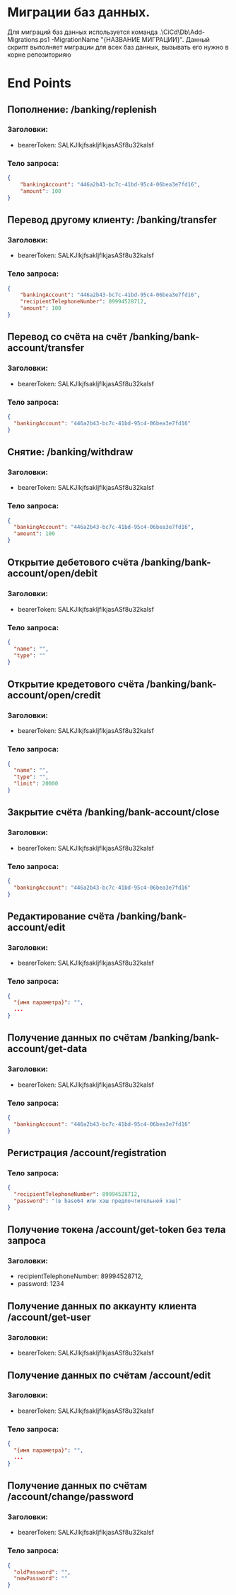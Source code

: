 # Миграции баз данных.
Для миграций баз данных используется команда .\CiCd\Db\Add-Migrations.ps1 -MigrationName "{НАЗВАНИЕ МИГРАЦИИ}". Данный скрипт выполняет миграции для всех баз данных, вызывать его нужно в корне репозиторияю

# End Points


## Пополнение: /banking/replenish
### Заголовки:
* bearerToken: SALKJlkjfsakljflkjasASf8u32kalsf
### Тело запроса:
```json
{
    "bankingAccount": "446a2b43-bc7c-41bd-95c4-06bea3e7fd16",
    "amount": 100
}
```



## Перевод другому клиенту: /banking/transfer
### Заголовки:
* bearerToken:  SALKJlkjfsakljflkjasASf8u32kalsf
### Тело запроса:
```json
{
    "bankingAccount": "446a2b43-bc7c-41bd-95c4-06bea3e7fd16",
    "recipientTelephoneNumber": 89994528712,
    "amount": 100
}
```
## Перевод со счёта на счёт /banking/bank-account/transfer
### Заголовки:
* bearerToken:  SALKJlkjfsakljflkjasASf8u32kalsf
### Тело запроса:
```json
{
  "bankingAccount": "446a2b43-bc7c-41bd-95c4-06bea3e7fd16"
}
```
## Снятие: /banking/withdraw
### Заголовки:
* bearerToken: SALKJlkjfsakljflkjasASf8u32kalsf
### Тело запроса:
```json
{
  "bankingAccount": "446a2b43-bc7c-41bd-95c4-06bea3e7fd16",
  "amount": 100
}
```

## Открытие дебетового счёта /banking/bank-account/open/debit
### Заголовки:
* bearerToken:  SALKJlkjfsakljflkjasASf8u32kalsf
### Тело запроса:
```json
{
  "name": "",
  "type": ""
}
```

## Открытие кредетового счёта /banking/bank-account/open/credit
### Заголовки:
* bearerToken:  SALKJlkjfsakljflkjasASf8u32kalsf
### Тело запроса:
```json
{
  "name": "",
  "type": "",
  "limit": 20000
}
```
## Закрытие счёта /banking/bank-account/close
### Заголовки:
* bearerToken:  SALKJlkjfsakljflkjasASf8u32kalsf
### Тело запроса:
```json
{
  "bankingAccount": "446a2b43-bc7c-41bd-95c4-06bea3e7fd16"
}
```

## Редактирование счёта /banking/bank-account/edit
### Заголовки:
* bearerToken:  SALKJlkjfsakljflkjasASf8u32kalsf
### Тело запроса:
```json
{
  "{имя параметра}": "",
  ...
}
```

## Получение данных по счётам /banking/bank-account/get-data
### Заголовки:
* bearerToken:  SALKJlkjfsakljflkjasASf8u32kalsf
### Тело запроса:
```json
{
  "bankingAccount": "446a2b43-bc7c-41bd-95c4-06bea3e7fd16"
}
```


## Регистрация /account/registration
### Тело запроса:
```json
{
  "recipientTelephoneNumber": 89994528712,
  "password": "(в base64 или хэш предпочтительней хэш)"
}
```

## Получение токена /account/get-token без тела запроса
### Заголовки:
* recipientTelephoneNumber: 89994528712,
* password: 1234


## Получение данных по аккаунту клиента /account/get-user
### Заголовки:
* bearerToken:  SALKJlkjfsakljflkjasASf8u32kalsf


## Получение данных по счётам /account/edit
### Заголовки:
* bearerToken:  SALKJlkjfsakljflkjasASf8u32kalsf
### Тело запроса:
```json
{
  "{имя параметра}": "",
  ...
}
```

## Получение данных по счётам /account/change/password
### Заголовки:
* bearerToken:  SALKJlkjfsakljflkjasASf8u32kalsf
### Тело запроса:
```json
{
  "oldPassword": "",
  "newPassword": ""
}
```